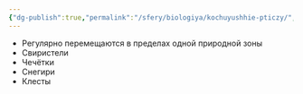 ```yaml
---
{"dg-publish":true,"permalink":"/sfery/biologiya/kochuyushhie-pticzy/","tags":["Зоология"]}
---
```


- Регулярно перемещаются в пределах одной природной зоны 
- Свиристели 
- Чечётки
- Снегири 
- Клесты 
